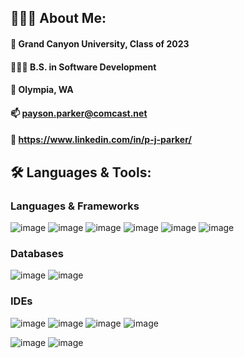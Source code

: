## 👨🏻‍💻 About Me:
#### 🏫 Grand Canyon University, Class of 2023
#### 👨🏻‍🎓 B.S. in Software Development
#### 📍 Olympia, WA
#### 📫 payson.parker@comcast.net
#### 🔗 https://www.linkedin.com/in/p-j-parker/

## 🛠 Languages & Tools:
### Languages & Frameworks
![image](https://user-images.githubusercontent.com/90354190/210102421-1edb823c-40f3-42f8-9bd4-718fd384e9eb.png)
![image](https://user-images.githubusercontent.com/90354190/209887460-3b79c0a9-c7a0-4994-8265-4921686ff6fa.png)
![image](https://user-images.githubusercontent.com/90354190/209887592-0b0e9816-adb5-4f8c-8d18-06762ca86e28.png)
![image](https://user-images.githubusercontent.com/90354190/209887538-d749e2d9-f0f3-456c-a7e8-43883ec24e87.png)
![image](https://user-images.githubusercontent.com/90354190/209887618-584fd92d-2ea8-4d40-a4ad-f16cc711ff2f.png)
![image](https://user-images.githubusercontent.com/90354190/210102501-85a5b54c-3da0-4447-a628-7ee5b96d0475.png)

### Databases
![image](https://user-images.githubusercontent.com/90354190/210102669-c7b5394b-4941-4077-b37b-43e80ba9b6cf.png)
![image](https://user-images.githubusercontent.com/90354190/210102688-3ffa179b-bd29-465f-bf48-69e2cc4152c3.png)

### IDEs
![image](https://user-images.githubusercontent.com/90354190/209887805-48e353f5-bac9-43c3-99b8-d145beffaa1d.png)
![image](https://user-images.githubusercontent.com/90354190/209887847-d1ee6a0a-fbdd-40f6-984c-ba0a63563688.png)
![image](https://user-images.githubusercontent.com/90354190/210102829-6eae6120-644f-4bdb-91ea-6403efdf2468.png)
![image](https://user-images.githubusercontent.com/90354190/210102863-f86c89ae-1235-49e6-82ab-c3f086389775.png)

![image](https://user-images.githubusercontent.com/90354190/209887664-8776d92e-9685-4361-8634-ca845d269988.png)
![image](https://user-images.githubusercontent.com/90354190/209887769-8d7f47a3-7270-4a9a-942e-793b39862295.png)



<!--
**paysonjparker/paysonjparker** is a ✨ _special_ ✨ repository because its `README.md` (this file) appears on your GitHub profile.

Here are some ideas to get you started:

- 🔭 I’m currently working on ...
- 🌱 I’m currently learning ...
- 👯 I’m looking to collaborate on ...
- 🤔 I’m looking for help with ...
- 💬 Ask me about ...
- 📫 How to reach me: ...
- 😄 Pronouns: ...
- ⚡ Fun fact: ...
-->

